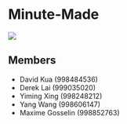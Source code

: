 # Minute-Made

<img src="https://circleci.com/gh/dkua/Minute-Made.png?circle-token=:circle-token">

## Members
* David Kua (998484536)
* Derek Lai (999035020)
* Yiming Xing (998248212)
* Yang Wang (998606147)
* Maxime Gosselin (998852763)

